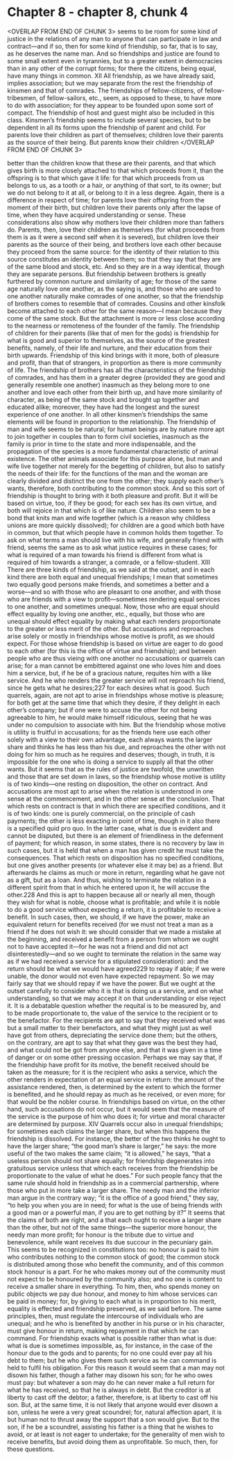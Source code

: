 # Chapter 8 - chapter 8, chunk 4

<OVERLAP FROM END OF CHUNK 3>
seems to be room for some kind of justice in the relations of any man to anyone that can participate in law and contract⁠—and if so, then for some kind of friendship, so far, that is to say, as he deserves the name man. And so friendships and justice are found to some small extent even in tyrannies, but to a greater extent in democracies than in any other of the corrupt forms; for there the citizens, being equal, have many things in common. XII All friendship, as we have already said, implies association; but we may separate from the rest the friendship of kinsmen and that of comrades. The friendships of fellow-citizens, of fellow-tribesmen, of fellow-sailors, etc., seem, as opposed to these, to have more to do with association; for they appear to be founded upon some sort of compact. The friendship of host and guest might also be included in this class. Kinsmen’s friendship seems to include several species, but to be dependent in all its forms upon the friendship of parent and child. For parents love their children as part of themselves; children love their parents as the source of their being. But parents know their children
</OVERLAP FROM END OF CHUNK 3>

better than the children know that these are their parents, and that which gives birth is more closely attached to that which proceeds from it, than the offspring is to that which gave it life: for that which proceeds from us belongs to us, as a tooth or a hair, or anything of that sort, to its owner; but we do not belong to it at all, or belong to it in a less degree. Again, there is a difference in respect of time; for parents love their offspring from the moment of their birth, but children love their parents only after the lapse of time, when they have acquired understanding or sense. These considerations also show why mothers love their children more than fathers do. Parents, then, love their children as themselves (for what proceeds from them is as it were a second self when it is severed), but children love their parents as the source of their being, and brothers love each other because they proceed from the same source: for the identity of their relation to this source constitutes an identity between them; so that they say that they are of the same blood and stock, etc. And so they are in a way identical, though they are separate persons. But friendship between brothers is greatly furthered by common nurture and similarity of age; for those of the same age naturally love one another, as the saying is, and those who are used to one another naturally make comrades of one another, so that the friendship of brothers comes to resemble that of comrades. Cousins and other kinsfolk become attached to each other for the same reason⁠—I mean because they come of the same stock. But the attachment is more or less close according to the nearness or remoteness of the founder of the family. The friendship of children for their parents (like that of men for the gods) is friendship for what is good and superior to themselves, as the source of the greatest benefits, namely, of their life and nurture, and their education from their birth upwards. Friendship of this kind brings with it more, both of pleasure and profit, than that of strangers, in proportion as there is more community of life. The friendship of brothers has all the characteristics of the friendship of comrades, and has them in a greater degree (provided they are good and generally resemble one another) inasmuch as they belong more to one another and love each other from their birth up, and have more similarity of character, as being of the same stock and brought up together and educated alike; moreover, they have had the longest and the surest experience of one another. In all other kinsmen’s friendships the same elements will be found in proportion to the relationship. The friendship of man and wife seems to be natural; for human beings are by nature more apt to join together in couples than to form civil societies, inasmuch as the family is prior in time to the state and more indispensable, and the propagation of the species is a more fundamental characteristic of animal existence. The other animals associate for this purpose alone, but man and wife live together not merely for the begetting of children, but also to satisfy the needs of their life: for the functions of the man and the woman are clearly divided and distinct the one from the other; they supply each other’s wants, therefore, both contributing to the common stock. And so this sort of friendship is thought to bring with it both pleasure and profit. But it will be based on virtue, too, if they be good; for each sex has its own virtue, and both will rejoice in that which is of like nature. Children also seem to be a bond that knits man and wife together (which is a reason why childless unions are more quickly dissolved); for children are a good which both have in common, but that which people have in common holds them together. To ask on what terms a man should live with his wife, and generally friend with friend, seems the same as to ask what justice requires in these cases; for what is required of a man towards his friend is different from what is required of him towards a stranger, a comrade, or a fellow-student. XIII There are three kinds of friendship, as we said at the outset, and in each kind there are both equal and unequal friendships; I mean that sometimes two equally good persons make friends, and sometimes a better and a worse⁠—and so with those who are pleasant to one another, and with those who are friends with a view to profit⁠—sometimes rendering equal services to one another, and sometimes unequal. Now, those who are equal should effect equality by loving one another, etc., equally, but those who are unequal should effect equality by making what each renders proportionate to the greater or less merit of the other. But accusations and reproaches arise solely or mostly in friendships whose motive is profit, as we should expect. For those whose friendship is based on virtue are eager to do good to each other (for this is the office of virtue and friendship); and between people who are thus vieing with one another no accusations or quarrels can arise; for a man cannot be embittered against one who loves him and does him a service, but, if he be of a gracious nature, requites him with a like service. And he who renders the greater service will not reproach his friend, since he gets what he desires;227 for each desires what is good. Such quarrels, again, are not apt to arise in friendships whose motive is pleasure; for both get at the same time that which they desire, if they delight in each other’s company; but if one were to accuse the other for not being agreeable to him, he would make himself ridiculous, seeing that he was under no compulsion to associate with him. But the friendship whose motive is utility is fruitful in accusations; for as the friends here use each other solely with a view to their own advantage, each always wants the larger share and thinks he has less than his due, and reproaches the other with not doing for him so much as he requires and deserves; though, in truth, it is impossible for the one who is doing a service to supply all that the other wants. But it seems that as the rules of justice are twofold, the unwritten and those that are set down in laws, so the friendship whose motive is utility is of two kinds⁠—one resting on disposition, the other on contract. And accusations are most apt to arise when the relation is understood in one sense at the commencement, and in the other sense at the conclusion. That which rests on contract is that in which there are specified conditions, and it is of two kinds: one is purely commercial, on the principle of cash payments; the other is less exacting in point of time, though in it also there is a specified quid pro quo. In the latter case, what is due is evident and cannot be disputed, but there is an element of friendliness in the deferment of payment; for which reason, in some states, there is no recovery by law in such cases, but it is held that when a man has given credit he must take the consequences. That which rests on disposition has no specified conditions, but one gives another presents (or whatever else it may be) as a friend. But afterwards he claims as much or more in return, regarding what he gave not as a gift, but as a loan. And thus, wishing to terminate the relation in a different spirit from that in which he entered upon it, he will accuse the other.228 And this is apt to happen because all or nearly all men, though they wish for what is noble, choose what is profitable; and while it is noble to do a good service without expecting a return, it is profitable to receive a benefit. In such cases, then, we should, if we have the power, make an equivalent return for benefits received (for we must not treat a man as a friend if he does not wish it: we should consider that we made a mistake at the beginning, and received a benefit from a person from whom we ought not to have accepted it⁠—for he was not a friend and did not act disinterestedly⁠—and so we ought to terminate the relation in the same way as if we had received a service for a stipulated consideration): and the return should be what we would have agreed229 to repay if able; if we were unable, the donor would not even have expected repayment. So we may fairly say that we should repay if we have the power. But we ought at the outset carefully to consider who it is that is doing us a service, and on what understanding, so that we may accept it on that understanding or else reject it. It is a debatable question whether the requital is to be measured by, and to be made proportionate to, the value of the service to the recipient or to the benefactor. For the recipients are apt to say that they received what was but a small matter to their benefactors, and what they might just as well have got from others, depreciating the service done them; but the others, on the contrary, are apt to say that what they gave was the best they had, and what could not be got from anyone else, and that it was given in a time of danger or on some other pressing occasion. Perhaps we may say that, if the friendship have profit for its motive, the benefit received should be taken as the measure; for it is the recipient who asks a service, which the other renders in expectation of an equal service in return: the amount of the assistance rendered, then, is determined by the extent to which the former is benefited, and he should repay as much as he received, or even more; for that would be the nobler course. In friendships based on virtue, on the other hand, such accusations do not occur, but it would seem that the measure of the service is the purpose of him who does it; for virtue and moral character are determined by purpose. XIV Quarrels occur also in unequal friendships; for sometimes each claims the larger share, but when this happens the friendship is dissolved. For instance, the better of the two thinks he ought to have the larger share; “the good man’s share is larger,” he says: the more useful of the two makes the same claim; “it is allowed,” he says, “that a useless person should not share equally; for friendship degenerates into gratuitous service unless that which each receives from the friendship be proportionate to the value of what he does.” For such people fancy that the same rule should hold in friendship as in a commercial partnership, where those who put in more take a larger share. The needy man and the inferior man argue in the contrary way; “it is the office of a good friend,” they say, “to help you when you are in need; for what is the use of being friends with a good man or a powerful man, if you are to get nothing by it?” It seems that the claims of both are right, and a that each ought to receive a larger share than the other, but not of the same things⁠—the superior more honour, the needy man more profit; for honour is the tribute due to virtue and benevolence, while want receives its due succour in the pecuniary gain. This seems to be recognized in constitutions too: no honour is paid to him who contributes nothing to the common stock of good; the common stock is distributed among those who benefit the community, and of this common stock honour is a part. For he who makes money out of the community must not expect to be honoured by the community also; and no one is content to receive a smaller share in everything. To him, then, who spends money on public objects we pay due honour, and money to him whose services can be paid in money; for, by giving to each what is in proportion to his merit, equality is effected and friendship preserved, as we said before. The same principles, then, must regulate the intercourse of individuals who are unequal; and he who is benefited by another in his purse or in his character, must give honour in return, making repayment in that which he can command. For friendship exacts what is possible rather than what is due: what is due is sometimes impossible, as, for instance, in the case of the honour due to the gods and to parents; for no one could ever pay all his debt to them; but he who gives them such service as he can command is held to fulfil his obligation. For this reason it would seem that a man may not disown his father, though a father may disown his son; for he who owes must pay: but whatever a son may do he can never make a full return for what he has received, so that he is always in debt. But the creditor is at liberty to cast off the debtor; a father, therefore, is at liberty to cast off his son. But, at the same time, it is not likely that anyone would ever disown a son, unless he were a very great scoundrel; for, natural affection apart, it is but human not to thrust away the support that a son would give. But to the son, if he be a scoundrel, assisting his father is a thing that he wishes to avoid, or at least is not eager to undertake; for the generality of men wish to receive benefits, but avoid doing them as unprofitable. So much, then, for these questions.